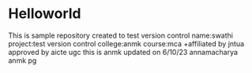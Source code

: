 # Helloworld
This is sample repository created to test version control
name:swathi
project:test version control
college:anmk
course:mca
+affiliated by jntua approved by aicte ugc
this is anmk
updated on 6/10/23
annamacharya
anmk
pg
